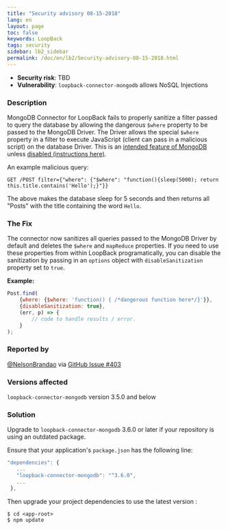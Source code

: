 ```yaml
---
title: "Security advisory 08-15-2018"
lang: en
layout: page
toc: false
keywords: LoopBack
tags: security
sidebar: lb2_sidebar
permalink: /doc/en/lb2/Security-advisory-08-15-2018.html
---
```


* **Security risk**: TBD
* **Vulnerability**: `loopback-connector-mongodb` allows NoSQL Injections

### Description

MongoDB Connector for LoopBack fails to properly sanitize a filter passed to query the database by allowing the dangerous `$where` property to be passed to the MongoDB Driver. The Driver allows the special `$where` property in a filter to execute JavaScript (client can pass in a malicious script) on the database Driver. This is an [intended feature of MongoDB](https://docs.mongodb.com/manual/core/server-side-javascript/) unless [disabled (instructions here)](https://docs.mongodb.com/manual/core/server-side-javascript/#disable-server-side-js).

An example malicious query:
```
GET /POST filter={"where": {"$where": "function(){sleep(5000); return this.title.contains('Hello');}"}}
```

The above makes the database sleep for 5 seconds and then returns all "Posts" with the title containing the word `Hello`.

### The Fix

The connector now sanitizes all queries passed to the MongoDB Driver by default and deletes the `$where` and `mapReduce` properties. If you need to use these properties from within LoopBack programatically, you can disable the sanitization by passing in an `options` object with `disableSanitization` property set to `true`. 

**Example:**
```js
Post.find(
    {where: {$where: 'function() { /*dangerous function here*/}'}},
    {disableSanitization: true},
    (err, p) => {
        // code to handle results / error.
    }
);
```

### Reported by

[@NelsonBrandao](https://github.com/NelsonBrandao) via [GitHub Issue #403](https://github.com/strongloop/loopback-connector-mongodb/issues/403)

### Versions affected

`loopback-connector-mongodb` version 3.5.0 and below

### Solution

Upgrade to `loopback-connector-mongodb` 3.6.0 or later if your repository is using an outdated package.

Ensure that your application's `package.json` has the following line:

```js
"dependencies": {
   ...
   "loopback-connector-mongodb": "^3.6.0",
   ...
 },
```

Then upgrade your project dependencies to use the latest version :

```
$ cd <app-root>
$ npm update
```
